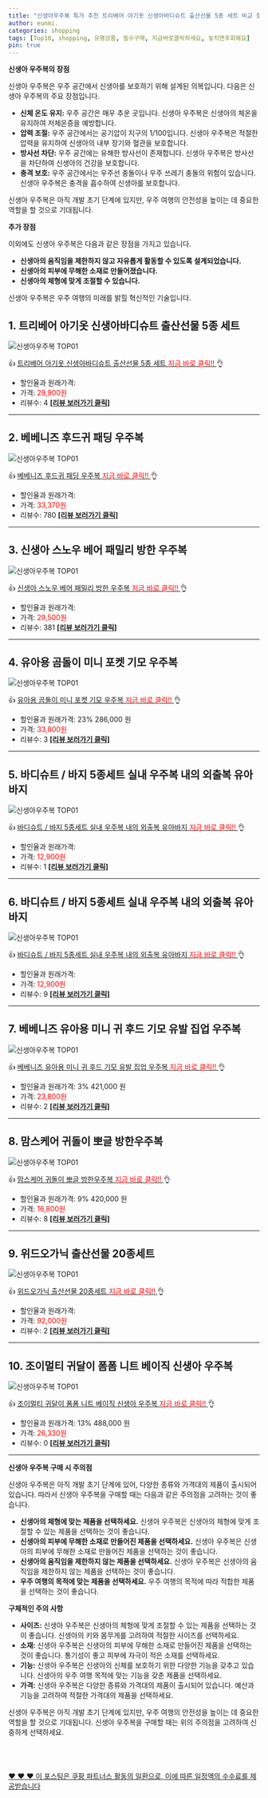```yaml
---
title: "신생아우주복 특가 추천 트리베어 아기옷 신생아바디슈트 출산선물 5종 세트 비교 장점"
author: eunmi.
categories: shopping
tags: [Top10, shopping, 유행상품, 필수구매, 지금바로클릭하세요, 놓치면후회해요]
pin: true
---
```

**신생아 우주복의 장점**

신생아 우주복은 우주 공간에서 신생아를 보호하기 위해 설계된 의복입니다. 다음은 신생아 우주복의 주요 장점입니다.

* **신체 온도 유지:** 우주 공간은 매우 추운 곳입니다. 신생아 우주복은 신생아의 체온을 유지하여 저체온증을 예방합니다.
* **압력 조절:** 우주 공간에서는 공기압이 지구의 1/100입니다. 신생아 우주복은 적절한 압력을 유지하여 신생아의 내부 장기와 혈관을 보호합니다.
* **방사선 차단:** 우주 공간에는 유해한 방사선이 존재합니다. 신생아 우주복은 방사선을 차단하여 신생아의 건강을 보호합니다.
* **충격 보호:** 우주 공간에서는 우주선 충돌이나 우주 쓰레기 충돌의 위험이 있습니다. 신생아 우주복은 충격을 흡수하여 신생아를 보호합니다.

신생아 우주복은 아직 개발 초기 단계에 있지만, 우주 여행의 안전성을 높이는 데 중요한 역할을 할 것으로 기대됩니다.

**추가 장점**

이외에도 신생아 우주복은 다음과 같은 장점을 가지고 있습니다.

* **신생아의 움직임을 제한하지 않고 자유롭게 활동할 수 있도록 설계되었습니다.**
* **신생아의 피부에 무해한 소재로 만들어졌습니다.**
* **신생아의 체형에 맞게 조절할 수 있습니다.**

신생아 우주복은 우주 여행의 미래를 밝힐 혁신적인 기술입니다.

   

## 1. 트리베어 아기옷 신생아바디슈트 출산선물 5종 세트

![신생아우주복 TOP01](https://thumbnail8.coupangcdn.com/thumbnails/remote/230x230ex/image/vendor_inventory/2996/954005d275c2f644e15aa8fb9737fdfad31e6ce53ea2080e58db5e4af052.jpg)


👍 [트리베어 아기옷 신생아바디슈트 출산선물 5종 세트 <font color=red> 지금 바로 클릭!! </font> ](https://link.coupang.com/re/AFFSDP?lptag=AF3617701&subid=GithubCoopas&pageKey=7155079889&traceid=V0-153&itemId=17996105183&vendorItemId=85152466361) 👌 


- 할인율과 원래가격: 
- 가격: <span style='color:red'>29,900원</span>
- 리뷰수: 4  [**[리뷰 보러가기 클릭]**](https://link.coupang.com/re/AFFSDP?lptag=AF3617701&subid=GithubCoopas&pageKey=7155079889&traceid=V0-153&itemId=17996105183&vendorItemId=85152466361)

---


   

## 2. 베베니즈 후드귀 패딩 우주복

![신생아우주복 TOP01](https://thumbnail9.coupangcdn.com/thumbnails/remote/230x230ex/image/rs_quotation_api/yz5pyi9h/4f9d82b603464c62be4dd78a26db94ba.jpeg)


👍 [베베니즈 후드귀 패딩 우주복 <font color=red> 지금 바로 클릭!! </font> ](https://link.coupang.com/re/AFFSDP?lptag=AF3617701&subid=GithubCoopas&pageKey=6091300105&traceid=V0-153&itemId=11357570145&vendorItemId=78633931842) 👌 


- 할인율과 원래가격: 
- 가격: <span style='color:red'>33,370원</span>
- 리뷰수: 780  [**[리뷰 보러가기 클릭]**](https://link.coupang.com/re/AFFSDP?lptag=AF3617701&subid=GithubCoopas&pageKey=6091300105&traceid=V0-153&itemId=11357570145&vendorItemId=78633931842)

---


   

## 3. 신생아 스노우 베어 패밀리 방한 우주복

![신생아우주복 TOP01](https://thumbnail6.coupangcdn.com/thumbnails/remote/230x230ex/image/rs_quotation_api/keczdgc9/64789113a88a40eea26a36ed45b4c731.jpg)


👍 [신생아 스노우 베어 패밀리 방한 우주복 <font color=red> 지금 바로 클릭!! </font> ](https://link.coupang.com/re/AFFSDP?lptag=AF3617701&subid=GithubCoopas&pageKey=6169125480&traceid=V0-153&itemId=12029362424&vendorItemId=79301642594) 👌 


- 할인율과 원래가격: 
- 가격: <span style='color:red'>29,500원</span>
- 리뷰수: 381  [**[리뷰 보러가기 클릭]**](https://link.coupang.com/re/AFFSDP?lptag=AF3617701&subid=GithubCoopas&pageKey=6169125480&traceid=V0-153&itemId=12029362424&vendorItemId=79301642594)

---


   

## 4. 유아용 곰돌이 미니 포켓 기모 우주복

![신생아우주복 TOP01](https://thumbnail10.coupangcdn.com/thumbnails/remote/230x230ex/image/rs_quotation_api/oco4masq/40611416bdc24767975cf75c7e1c03e7.jpeg)


👍 [유아용 곰돌이 미니 포켓 기모 우주복 <font color=red> 지금 바로 클릭!! </font> ](https://link.coupang.com/re/AFFSDP?lptag=AF3617701&subid=GithubCoopas&pageKey=6893635772&traceid=V0-153&itemId=16556885746&vendorItemId=84080798053) 👌 


- 할인율과 원래가격: 23%  286,000   원
- 가격: <span style='color:red'>33,800원</span>
- 리뷰수: 3  [**[리뷰 보러가기 클릭]**](https://link.coupang.com/re/AFFSDP?lptag=AF3617701&subid=GithubCoopas&pageKey=6893635772&traceid=V0-153&itemId=16556885746&vendorItemId=84080798053)

---


   

## 5. 바디슈트 / 바지 5종세트 실내 우주복 내의 외출복 유아바지

![신생아우주복 TOP01](https://thumbnail9.coupangcdn.com/thumbnails/remote/230x230ex/image/vendor_inventory/f321/16beceab71705bf4c38159063ebdb227407c31ef3a5ae573453664335b96.jpg)


👍 [바디슈트 / 바지 5종세트 실내 우주복 내의 외출복 유아바지 <font color=red> 지금 바로 클릭!! </font> ](https://link.coupang.com/re/AFFSDP?lptag=AF3617701&subid=GithubCoopas&pageKey=7548474058&traceid=V0-153&itemId=19859781830&vendorItemId=86960765090) 👌 


- 할인율과 원래가격: 
- 가격: <span style='color:red'>12,900원</span>
- 리뷰수: 1  [**[리뷰 보러가기 클릭]**](https://link.coupang.com/re/AFFSDP?lptag=AF3617701&subid=GithubCoopas&pageKey=7548474058&traceid=V0-153&itemId=19859781830&vendorItemId=86960765090)

---


   

## 6. 바디슈트 / 바지 5종세트 실내 우주복 내의 외출복 유아바지

![신생아우주복 TOP01](https://thumbnail9.coupangcdn.com/thumbnails/remote/230x230ex/image/vendor_inventory/1b52/ff70582bd7188320190057467c59bae6a77ed3986d75d64ddb1411abd5ef.jpg)


👍 [바디슈트 / 바지 5종세트 실내 우주복 내의 외출복 유아바지 <font color=red> 지금 바로 클릭!! </font> ](https://link.coupang.com/re/AFFSDP?lptag=AF3617701&subid=GithubCoopas&pageKey=7548474058&traceid=V0-153&itemId=19859781806&vendorItemId=86960764936) 👌 


- 할인율과 원래가격: 
- 가격: <span style='color:red'>12,900원</span>
- 리뷰수: 9  [**[리뷰 보러가기 클릭]**](https://link.coupang.com/re/AFFSDP?lptag=AF3617701&subid=GithubCoopas&pageKey=7548474058&traceid=V0-153&itemId=19859781806&vendorItemId=86960764936)

---


   

## 7. 베베니즈 유아용 미니 귀 후드 기모 유발 집업 우주복

![신생아우주복 TOP01](https://thumbnail8.coupangcdn.com/thumbnails/remote/230x230ex/image/vendor_inventory/8a67/d6507641f8f467cc51e9f3c3b14c35403aa65e90b1051bdcb509df25ff7f.jpeg)


👍 [베베니즈 유아용 미니 귀 후드 기모 유발 집업 우주복 <font color=red> 지금 바로 클릭!! </font> ](https://link.coupang.com/re/AFFSDP?lptag=AF3617701&subid=GithubCoopas&pageKey=6954708757&traceid=V0-153&itemId=16909722309&vendorItemId=84983366973) 👌 


- 할인율과 원래가격: 3%  421,000   원
- 가격: <span style='color:red'>23,800원</span>
- 리뷰수: 2  [**[리뷰 보러가기 클릭]**](https://link.coupang.com/re/AFFSDP?lptag=AF3617701&subid=GithubCoopas&pageKey=6954708757&traceid=V0-153&itemId=16909722309&vendorItemId=84983366973)

---


   

## 8. 맘스케어 귀돌이 뽀글 방한우주복

![신생아우주복 TOP01](https://thumbnail7.coupangcdn.com/thumbnails/remote/230x230ex/image/vendor_inventory/d5fa/d42b8122d229c9c9b7f427113ad105aabf29677ee944048e1033833bf70e.jpg)


👍 [맘스케어 귀돌이 뽀글 방한우주복 <font color=red> 지금 바로 클릭!! </font> ](https://link.coupang.com/re/AFFSDP?lptag=AF3617701&subid=GithubCoopas&pageKey=120472034&traceid=V0-153&itemId=358580934&vendorItemId=76357931417) 👌 


- 할인율과 원래가격: 9%  420,000   원
- 가격: <span style='color:red'>16,800원</span>
- 리뷰수: 8  [**[리뷰 보러가기 클릭]**](https://link.coupang.com/re/AFFSDP?lptag=AF3617701&subid=GithubCoopas&pageKey=120472034&traceid=V0-153&itemId=358580934&vendorItemId=76357931417)

---


   

## 9. 위드오가닉 출산선물 20종세트

![신생아우주복 TOP01](https://thumbnail9.coupangcdn.com/thumbnails/remote/230x230ex/image/retail/images/6072952547079807-6dfb5e88-ae48-440e-afda-4aaa67cccfbf.jpg)


👍 [위드오가닉 출산선물 20종세트 <font color=red> 지금 바로 클릭!! </font> ](https://link.coupang.com/re/AFFSDP?lptag=AF3617701&subid=GithubCoopas&pageKey=7398533481&traceid=V0-153&itemId=19144327619&vendorItemId=4669680318) 👌 


- 할인율과 원래가격: 
- 가격: <span style='color:red'>92,000원</span>
- 리뷰수: 2  [**[리뷰 보러가기 클릭]**](https://link.coupang.com/re/AFFSDP?lptag=AF3617701&subid=GithubCoopas&pageKey=7398533481&traceid=V0-153&itemId=19144327619&vendorItemId=4669680318)

---


   

## 10. 조이멀티 귀달이 폼폼 니트 베이직 신생아 우주복

![신생아우주복 TOP01](https://thumbnail6.coupangcdn.com/thumbnails/remote/230x230ex/image/rs_quotation_api/5gwokyft/3695770819dd4197863a4e637b854367.jpg)


👍 [조이멀티 귀달이 폼폼 니트 베이직 신생아 우주복 <font color=red> 지금 바로 클릭!! </font> ](https://link.coupang.com/re/AFFSDP?lptag=AF3617701&subid=GithubCoopas&pageKey=4528485361&traceid=V0-153&itemId=5467646237&vendorItemId=72767408003) 👌 


- 할인율과 원래가격: 13%  488,000   원
- 가격: <span style='color:red'>26,330원</span>
- 리뷰수: 0  [**[리뷰 보러가기 클릭]**](https://link.coupang.com/re/AFFSDP?lptag=AF3617701&subid=GithubCoopas&pageKey=4528485361&traceid=V0-153&itemId=5467646237&vendorItemId=72767408003)

---
**신생아 우주복 구매 시 주의점**

신생아 우주복은 아직 개발 초기 단계에 있어, 다양한 종류와 가격대의 제품이 출시되어 있습니다. 따라서 신생아 우주복을 구매할 때는 다음과 같은 주의점을 고려하는 것이 좋습니다.

* **신생아의 체형에 맞는 제품을 선택하세요.** 신생아 우주복은 신생아의 체형에 맞게 조절할 수 있는 제품을 선택하는 것이 좋습니다.
* **신생아의 피부에 무해한 소재로 만들어진 제품을 선택하세요.** 신생아 우주복은 신생아의 피부에 무해한 소재로 만들어진 제품을 선택하는 것이 좋습니다.
* **신생아의 움직임을 제한하지 않는 제품을 선택하세요.** 신생아 우주복은 신생아의 움직임을 제한하지 않는 제품을 선택하는 것이 좋습니다.
* **우주 여행의 목적에 맞는 제품을 선택하세요.** 우주 여행의 목적에 따라 적합한 제품을 선택하는 것이 좋습니다.

**구체적인 주의 사항**

* **사이즈:** 신생아 우주복은 신생아의 체형에 맞게 조절할 수 있는 제품을 선택하는 것이 좋습니다. 신생아의 키와 몸무게를 고려하여 적절한 사이즈를 선택하세요.
* **소재:** 신생아 우주복은 신생아의 피부에 무해한 소재로 만들어진 제품을 선택하는 것이 좋습니다. 통기성이 좋고 피부에 자극이 적은 소재를 선택하세요.
* **기능:** 신생아 우주복은 신생아의 신체를 보호하기 위한 다양한 기능을 갖추고 있습니다. 신생아의 우주 여행 목적에 맞는 기능을 갖춘 제품을 선택하세요.
* **가격:** 신생아 우주복은 다양한 종류와 가격대의 제품이 출시되어 있습니다. 예산과 기능을 고려하여 적절한 가격대의 제품을 선택하세요.

신생아 우주복은 아직 개발 초기 단계에 있지만, 우주 여행의 안전성을 높이는 데 중요한 역할을 할 것으로 기대됩니다. 신생아 우주복을 구매할 때는 위의 주의점을 고려하여 신중하게 선택하세요.<br><br><br><br><br> [ ❤ ❤ ❤ 이 포스팅은 쿠팡 파트너스 활동의 일환으로, 이에 따른 일정액의 수수료를 제공받습니다](https://link.coupang.com/a/bcEFyh)